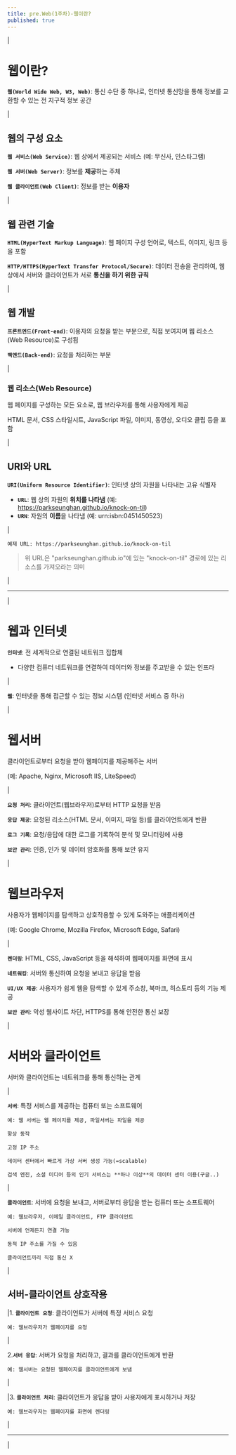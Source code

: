 ```yaml
---
title: pre.Web(1주차)-웹이란?
published: true
---
```


|

# 웹이란?

**`웹(World Wide Web, W3, Web)`**: 통신 수단 중 하나로, 인터넷 통신망을 통해 정보를 교환할 수 있는 전 지구적 정보 공간

|

## 웹의 구성 요소

**`웹 서비스(Web Service)`**: 웹 상에서 제공되는 서비스 (예: 무신사, 인스타그램)

**`웹 서버(Web Server)`**: 정보를 **제공**하는 주체

**`웹 클라이언트(Web Client)`**: 정보를 받는 **이용자**

|

## 웹 관련 기술

**`HTML(HyperText Markup Language)`**: 웹 페이지 구성 언어로, 텍스트, 이미지, 링크 등을 포함

**`HTTP/HTTPS(HyperText Transfer Protocol/Secure)`**: 데이터 전송을 관리하여, 웹상에서 서버와 클라이언트가 서로 **통신을 하기 위한 규칙**

|

## 웹 개발

**`프론트엔드(Front-end)`**: 이용자의 요청을 받는 부분으로, 직접 보여지며 웹 리소스(Web Resource)로 구성됨

**`백엔드(Back-end)`**: 요청을 처리하는 부분

|

### 웹 리소스(Web Resource)

웹 페이지를 구성하는 모든 요소로, 웹 브라우저를 통해 사용자에게 제공

HTML 문서, CSS 스타일시트, JavaScript 파일, 이미지, 동영상, 오디오 클립 등을 포함

|

## URI와 URL

**`URI(Uniform Resource Identifier)`**: 인터넷 상의 자원을 나타내는 고유 식별자
- **`URL`**: 웹 상의 자원의 **위치를 나타냄** (예: https://parkseunghan.github.io/knock-on-til)
- **`URN`**: 자원의 **이름**을 나타냄 (예: urn:isbn:0451450523)

|

```
예제 URL: https://parkseunghan.github.io/knock-on-til
```

> 위 URL은 "parkseunghan.github.io"에 있는 "knock-on-til" 경로에 있는 리소스를 가져오라는 의미

|

---

|

# 웹과 인터넷

**`인터넷`**: 전 세계적으로 연결된 네트워크 집합체
- 다양한 컴퓨터 네트워크를 연결하여 데이터와 정보를 주고받을 수 있는 인프라

|
    
**`웹`**: 인터넷을 통해 접근할 수 있는 정보 시스템 (인터넷 서비스 중 하나)

|

# 웹서버

클라이언트로부터 요청을 받아 웹페이지를 제공해주는 서버

(예: Apache, Nginx, Microsoft IIS, LiteSpeed)

|

**`요청 처리`**: 클라이언트(웹브라우저)로부터 HTTP 요청을 받음

**`응답 제공`**: 요청된 리소스(HTML 문서, 이미지, 파일 등)를 클라이언트에게 반환

**`로그 기록`**: 요청/응답에 대한 로그를 기록하여 분석 및 모니터링에 사용

**`보안 관리`**: 인증, 인가 및 데이터 암호화를 통해 보안 유지

|

# 웹브라우저

사용자가 웹페이지를 탐색하고 상호작용할 수 있게 도와주는 애플리케이션

(예: Google Chrome, Mozilla Firefox, Microsoft Edge, Safari)

|

**`렌더링`**: HTML, CSS, JavaScript 등을 해석하여 웹페이지를 화면에 표시

**`네트워킹`**: 서버와 통신하여 요청을 보내고 응답을 받음

**`UI/UX 제공`**: 사용자가 쉽게 웹을 탐색할 수 있게 주소창, 북마크, 히스토리 등의 기능 제공

**`보안 관리`**: 악성 웹사이트 차단, HTTPS를 통해 안전한 통신 보장

|

# 서버와 클라이언트

서버와 클라이언트는 네트워크를 통해 통신하는 관계

|

**`서버`**: 특정 서비스를 제공하는 컴퓨터 또는 소프트웨어

    예: 웹 서버는 웹 페이지를 제공, 파일서버는 파일을 제공

    항상 동작

    고정 IP 주소

    데이터 센터에서 빠르게 가상 서버 생성 가능(=scalable)

    검색 엔진, 소셜 미디어 등의 인기 서비스는 **하나 이상**의 데이터 센터 이용(구글..)

|

**`클라이언트`**: 서버에 요청을 보내고, 서버로부터 응답을 받는 컴퓨터 또는 소프트웨어

    예: 웹브라우저, 이메일 클라이언트, FTP 클라이언트

    서버에 언제든지 연결 가능

    동적 IP 주소를 가질 수 있음

    클라이언트끼리 직접 통신 X

|

## 서버-클라이언트 상호작용

|1. **`클라이언트 요청`**: 클라이언트가 서버에 특정 서비스 요청

    예: 웹브라우저가 웹페이지를 요청

|

2.**`서버 응답`**: 서버가 요청을 처리하고, 결과를 클라이언트에게 반환
    
    예: 웹서버는 요청된 웹페이지를 클라이언트에게 보냄

|

|3. **`클라이언트 처리`**: 클라이언트가 응답을 받아 사용자에게 표시하거나 저장

    예: 웹브라우저는 웹페이지를 화면에 렌더링

|

---

|